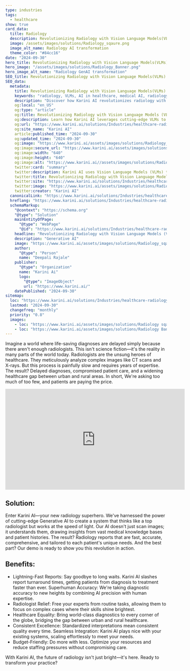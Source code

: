```yaml
---
type: industries
tags:
  - healthcare
show: true
card_data:
  title: Radiology
  description: Revolutionizing Radiology with Vision Language Models(VLMs).
  image: /assets/images/solutions/Radiology_sqaure.png
  image_alt_name: Radiology AI transformation
  theme_color: "#84cc16"
date: "2024-09-30"
hero_title: Revolutionizing Radiology with Vision Language Models(VLMs)
hero_image: "/assets/images/solutions/Radiology_Banner.png"
hero_image_alt_name: "Radiology GenAI transformation"
SEO_title: Revolutionizing Radiology with Vision Language Models(VLMs)
SEO_data:
  metadata:
    title: Revolutionizing Radiology with Vision Language Models(VLMs)
    keywords: "radiology, VLMs, AI in healthcare, medical AI, radiology reports AI"
    description: "Discover how Karini AI revolutionizes radiology with Vision Language Models (VLMs) to provide fast, accurate, and comprehensive diagnostic reports."
    og:local: "en_US"
    og:type: "article"
    og:title: Revolutionizing Radiology with Vision Language Models (VLMs)
    og:description: Learn how Karini AI leverages cutting-edge VLMs to accelerate radiology report generation, ensuring faster and more accurate patient care.
    og:url: "https://www.karini.ai/solutions/Industries/healthcare-radiology-solution"
    og:site_name: "Karini AI"
    article:published_time: "2024-09-30"
    og:updated_time: "2024-09-30"
    og:image: "https://www.karini.ai/assets/images/solutions/Radiology_sqaure.png"
    og:image:secure_url: "https://www.karini.ai/assets/images/solutions/Radiology_sqaure.png"
    og:image:width: "640"
    og:image:height: "640"
    og:image:alt: "https://www.karini.ai//assets/images/solutions/Radiology sqaure.png"
    twitter:card: "summary"
    twitter:description: Karini AI uses Vision Language Models (VLMs) to bring fast, accurate radiology reports to life, transforming the healthcare industry.
    twitter:title: Revolutionizing Radiology with Vision Language Models (VLMs)
    twitter:site: "https://www.karini.ai/solutions/Industries/healthcare-industry-solution"
    twitter:image: "https://www.karini.ai/assets/images/solutions/Radiology_sqaure.png"
    twitter:creator: "Karini AI"
  canonicalLink: "https://www.karini.ai/solutions/Industries/healthcare-radiology-solution"
  hreflang: "https://www.karini.ai/solutions/Industries/healthcare-radiology-solution"
  schemaMarkup:
    "@context": "https://schema.org"
    "@type": "Solution"
    mainEntityOfPage:
      "@type": "WebPage"
      "@id": "https://www.karini.ai/solutions/Industries/healthcare-radiology-solution"
    headline: "Revolutionizing Radiology with Vision Language Models (VLMs)"
    description: "Generative AI"
    image: "https://www.karini.ai/assets/images/solutions/Radiology_sqaure.png"
    author:
      "@type": "Person"
      name: "Deepali Rajale"
    publisher:
      "@type": "Organization"
      name: "Karini Ai"
      logo:
        "@type": "ImageObject"
        url: "https://www.karini.ai/"
    datePublished: "2024-09-30"
sitemap:
  loc: "https://www.karini.ai/solutions/Industries/healthcare-radiology-solution"
  lastmod: "2024-09-30"
  changefreq: "monthly"
  priority: "0.8"
  images:
    - loc: "https://www.karini.ai/assets/images/solutions/Radiology sqaure.png"
    - loc: "https://www.karini.ai/assets/images/solutions/Radiology Banner.png"
---
```


Imagine a world where life-saving diagnoses are delayed simply because there aren't enough radiologists. This isn't science fiction—it's the reality in many parts of the world today.
Radiologists are the unsung heroes of healthcare. They meticulously analyze complex images like CT scans and X-rays. But this process is painfully slow and requires years of expertise. The result? Delayed diagnoses, compromised patient care, and a widening healthcare gap between urban and rural areas.
In short, We're asking too much of too few, and patients are paying the price.

<iframe width="560" height="315" src="https://www.youtube.com/embed/uozFoa7OhUs?si=1IvgEJg2X0sYhd_E&amp;controls=0" title="YouTube video player" frameborder="0" allow="accelerometer; autoplay; clipboard-write; encrypted-media; gyroscope; picture-in-picture; web-share" referrerpolicy="strict-origin-when-cross-origin" allowfullscreen></iframe>

## Solution:

Enter Karini AI—your new radiology superhero.
We've harnessed the power of cutting-edge Generative AI to create a system that thinks like a top radiologist but works at the speed of light. Our AI doesn't just scan images; it understands them, drawing insights from vast medical knowledge bases and patient histories.
The result? Radiology reports that are fast, accurate, comprehensive, and tailored to each patient's unique needs.
And the best part? Our demo is ready to show you this revolution in action.

## Benefits:

- Lightning-Fast Reports: Say goodbye to long waits. Karini AI slashes report turnaround times, getting patients from diagnosis to treatment faster than ever.
  Superhuman Accuracy: We're taking diagnostic accuracy to new heights by combining AI precision with human expertise.
- Radiologist Relief: Free your experts from routine tasks, allowing them to focus on complex cases where their skills shine brightest.
- Healthcare Equality: Bring world-class diagnostics to every corner of the globe, bridging the gap between urban and rural healthcare.
- Consistent Excellence: Standardized interpretations mean consistent quality every time.
  Seamless Integration: Karini AI plays nice with your existing systems, scaling effortlessly to meet your needs.
- Budget-Friendly: Do more with less. Optimize your resources and reduce staffing pressures without compromising care.

With Karini AI, the future of radiology isn't just bright—it's here. Ready to transform your practice?
